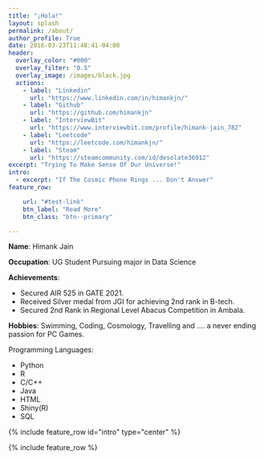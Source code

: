 ```yaml
---
title: "¡Hola!"
layout: splash
permalink: /about/
author_profile: True
date: 2016-03-23T11:48:41-04:00
header:
  overlay_color: "#000"
  overlay_filter: "0.5"
  overlay_image: /images/black.jpg
  actions:
    - label: "Linkedin"
      url: "https://www.linkedin.com/in/himankjn/"
    - label: "Github"
      url: "https://github.com/himankjn"
    - label: "InterviewBit"
      url: "https://www.interviewbit.com/profile/himank-jain_782"
    - label: "Leetcode"
      url: "https://leetcode.com/himankjn/"      
    - label: "Steam"
      url: "https://steamcommunity.com/id/desolate36912"
excerpt: "Trying To Make Sense Of Our Universe!"
intro:
  - excerpt: "If The Cosmic Phone Rings ... Don't Answer"
feature_row:

    url: "#test-link"
    btn_label: "Read More"
    btn_class: "btn--primary"

---
```

**Name**: Himank Jain

**Occupation**: UG Student Pursuing major in Data Science

**Achievements**: 
* Secured AIR 525 in GATE 2021.
* Received Silver medal from JGI for achieving 2nd rank in B-tech.
* Secured 2nd Rank in Regional Level Abacus Competition in Ambala.

**Hobbies**: Swimming, Coding, Cosmology, Travelling and .... a never ending passion for PC Games.

Programming Languages:
* Python
* R
* C/C++
* Java
* HTML
* Shiny(R)
* SQL

{% include feature_row id="intro" type="center" %}

{% include feature_row %}